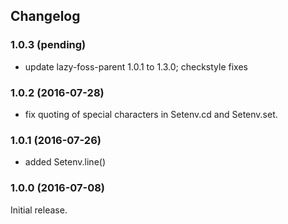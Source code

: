 ## Changelog

### 1.0.3 (pending)

* update lazy-foss-parent 1.0.1 to 1.3.0; checkstyle fixes

### 1.0.2 (2016-07-28)

* fix quoting of special characters in Setenv.cd and Setenv.set.


### 1.0.1 (2016-07-26)

* added Setenv.line()

### 1.0.0 (2016-07-08)

Initial release.
